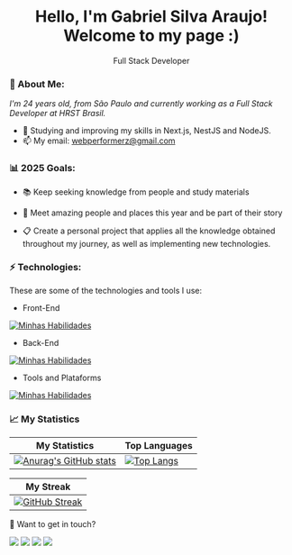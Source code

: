 <h1 align='center'>
  Hello, I'm Gabriel Silva Araujo!
  <br/>
  Welcome to my page :)
</h1>
<p align='center'>
  Full Stack Developer
</p>

### 💚 About Me:

<p>
  <em>
    I'm 24 years old, from São Paulo and currently working as a Full Stack Developer at HRST Brasil.
  </em>
</p>

- 🌱 Studying and improving my skills in Next.js, NestJS and NodeJS.
- 📫 My email: webperformerz@gmail.com

### 📊 2025 Goals:

- 📚 Keep seeking knowledge from people and study materials

- 💙 Meet amazing people and places this year and be part of their story

- 📋 Create a personal project that applies all the knowledge obtained throughout my journey, as well as implementing new technologies.


### ⚡ Technologies:

These are some of the technologies and tools I use:

- Front-End

[![Minhas Habilidades](https://skillicons.dev/icons?i=html,css,js,ts,react,next)](https://skillicons.dev)

- Back-End

[![Minhas Habilidades](https://skillicons.dev/icons?i=nodejs,express,nest,mongodb)](https://skillicons.dev)

- Tools and Plataforms

[![Minhas Habilidades](https://skillicons.dev/icons?i=git,githubactions,gitlab,figma)](https://skillicons.dev)

### 📈 My Statistics

| My Statistics                                                                                                                                                            | Top Languages                                                                                                                                                                    |
| ------------------------------------------------------------------------------------------------------------------------------------------------------------------------ | ---------------------------------------------------------------------------------------------------------------------------------------------------------------------------------- |
| [![Anurag's GitHub stats](https://github-readme-stats.vercel.app/api?username=WebPerformer&show_icons=true&title_color=2AE98C&bg_color=18181B&text_color=FFFFFF&icon_color=2AE98C&height=180em)](https://github.com/WebPerformer/github-readme-stats) | [![Top Langs](https://github-readme-stats.vercel.app/api/top-langs/?username=WebPerformer&layout=compact&title_color=2AE98C&bg_color=18181B&text_color=FFFFFF&icon_color=2AE98C&height=100)](https://github.com/WebPerformer/github-readme-stats)

| My Streak                                                                                                                                                             |
| ----------------------------------------------------------------------------------------------------------------------------------------------------------------------- |
| [![GitHub Streak](https://streak-stats.demolab.com?user=WebPerformer&theme=highcontrast&background=18181B&stroke=2AE98C&border=2AE98C&ring=2AE98C&fire=2AE98C&currStreakLabel=2AE98C&sideLabels=2AE98C)](https://git.io/streak-stats) |

💬 Want to get in touch?

<div>
  <a href="https://next-new-portfolio.vercel.app/" target="_blank"><img  src="https://img.shields.io/badge/website-000000?style=for-the-badge&logo=About.me&logoColor=white" target="_blank"></a>
  <a href="https://www.linkedin.com/in/mystgabriel/" target="_blank"><img  src="https://img.shields.io/badge/LinkedIn-0077B5?style=for-the-badge&logo=linkedin&logoColor=white" target="_blank"></a>
  <a href="mailto:webperformerz@gmail.com" target="_blank"><img  src="https://img.shields.io/badge/Gmail-D14836?style=for-the-badge&logo=gmail&logoColor=white" target="_blank"></a>
  <a href="https://api.whatsapp.com/send?phone=5511915657659" target="_blank"><img  src="https://img.shields.io/badge/WhatsApp-25D366?style=for-the-badge&logo=whatsapp&logoColor=white" target="_blank"></a>
</div>
